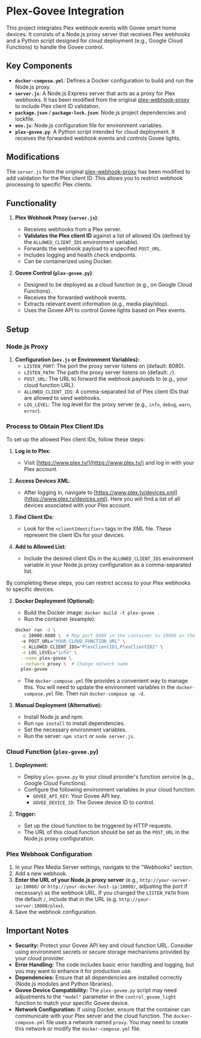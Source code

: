 # Plex-Govee Integration

This project integrates Plex webhook events with Govee smart home devices. It consists of a Node.js proxy server that receives Plex webhooks and a Python script designed for cloud deployment (e.g., Google Cloud Functions) to handle the Govee control.

## Key Components

* **`docker-compose.yml`**: Defines a Docker configuration to build and run the Node.js proxy.
* **`server.js`**: A Node.js Express server that acts as a proxy for Plex webhooks. It has been modified from the original [plex-webhook-proxy](https://github.com/jfklingler/plex-webhook-proxy) to include Plex client ID validation.
* **`package.json`** / **`package-lock.json`**: Node.js project dependencies and lockfile.
* **`env.js`**: Node.js configuration file for environment variables.
* **`plex-govee.py`**: A Python script intended for cloud deployment. It receives the forwarded webhook events and controls Govee lights.

## Modifications

The `server.js` from the original [plex-webhook-proxy](https://github.com/jfklingler/plex-webhook-proxy) has been modified to add validation for the Plex client ID. This allows you to restrict webhook processing to specific Plex clients.

## Functionality

1.  **Plex Webhook Proxy (`server.js`)**:
    * Receives webhooks from a Plex server.
    * **Validates the Plex client ID** against a list of allowed IDs (defined by the `ALLOWED_CLIENT_IDS` environment variable).
    * Forwards the webhook payload to a specified `POST_URL`.
    * Includes logging and health check endpoints.
    * Can be containerized using Docker.

2.  **Govee Control (`plex-govee.py`)**:
    * Designed to be deployed as a cloud function (e.g., on Google Cloud Functions).
    * Receives the forwarded webhook events.
    * Extracts relevant event information (e.g., media play/stop).
    * Uses the Govee API to control Govee lights based on Plex events.

## Setup

### Node.js Proxy

1.  **Configuration (`env.js` or Environment Variables):**
    * `LISTEN_PORT`: The port the proxy server listens on (default: 8080).
    * `LISTEN_PATH`: The path the proxy server listens on (default: `/`).
    * `POST_URL`: The URL to forward the webhook payloads to (e.g., your cloud function URL).
    * `ALLOWED_CLIENT_IDS`: A comma-separated list of Plex client IDs that are allowed to send webhooks.
    * `LOG_LEVEL`: The log level for the proxy server (e.g., `info`, `debug`, `warn`, `error`).

### Process to Obtain Plex Client IDs

To set up the allowed Plex client IDs, follow these steps:

1. **Log in to Plex**:
   - Visit [https://www.plex.tv/](https://www.plex.tv/) and log in with your Plex account.

2. **Access Devices XML**:
   - After logging in, navigate to [https://www.plex.tv/devices.xml](https://www.plex.tv/devices.xml). Here you will find a list of all devices associated with your Plex account.

3. **Find Client IDs**:
   - Look for the `<clientIdentifier>` tags in the XML file. These represent the client IDs for your devices.

4. **Add to Allowed List**:
   - Include the desired client IDs in the `ALLOWED_CLIENT_IDS` environment variable in your Node.js proxy configuration as a comma-separated list.

By completing these steps, you can restrict access to your Plex webhooks to specific devices.

2.  **Docker Deployment (Optional):**
    * Build the Docker image: `docker build -t plex-govee .`
    * Run the container (example):

    ```bash
    docker run -d \
      -p 10000:8080 \  # Map port 8080 in the container to 10000 on the host
      -e POST_URL="YOUR_CLOUD_FUNCTION_URL" \
      -e ALLOWED_CLIENT_IDS="PlexClientID1,PlexClientID2" \
      -e LOG_LEVEL="info" \
      --name plex-govee \
      --network proxy \  # Change network name
      plex-govee
    ```

    * The `docker-compose.yml` file provides a convenient way to manage this. You will need to update the environment variables in the `docker-compose.yml` file. Then run `docker-compose up -d`.

3.  **Manual Deployment (Alternative):**
    * Install Node.js and npm.
    * Run `npm install` to install dependencies.
    * Set the necessary environment variables.
    * Run the server: `npm start` or `node server.js`.

### Cloud Function (`plex-govee.py`)

1.  **Deployment:**
    * Deploy `plex-govee.py` to your cloud provider's function service (e.g., Google Cloud Functions).
    * Configure the following environment variables in your cloud function:
        * `GOVEE_API_KEY`: Your Govee API key.
        * `GOVEE_DEVICE_ID`: The Govee device ID to control.

2.  **Trigger:**
    * Set up the cloud function to be triggered by HTTP requests.
    * The URL of this cloud function should be set as the `POST_URL` in the Node.js proxy configuration.

### Plex Webhook Configuration

1.  In your Plex Media Server settings, navigate to the "Webhooks" section.
2.  Add a new webhook.
3.  **Enter the URL of your Node.js proxy server** (e.g., `http://your-server-ip:10000/` or `http://your-docker-host-ip:10000/`, adjusting the port if necessary) as the webhook URL.  If you changed the `LISTEN_PATH` from the default `/`, include that in the URL (e.g. `http://your-server:10000/plex`).
4.  Save the webhook configuration.

## Important Notes

* **Security:** Protect your Govee API key and cloud function URL. Consider using environment secrets or secure storage mechanisms provided by your cloud provider.
* **Error Handling:** The code includes basic error handling and logging, but you may want to enhance it for production use.
* **Dependencies:** Ensure that all dependencies are installed correctly (Node.js modules and Python libraries).
* **Govee Device Compatibility:** The `plex-govee.py` script may need adjustments to the `"model"` parameter in the `control_govee_light` function to match your specific Govee device.
* **Network Configuration:** If using Docker, ensure that the container can communicate with your Plex server and the cloud function. The `docker-compose.yml` file uses a network named `proxy`. You may need to create this network or modify the `docker-compose.yml` file.
